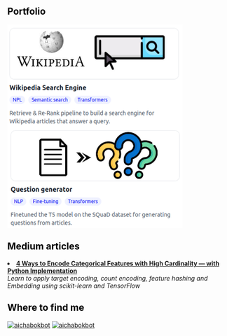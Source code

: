 ## <span style="color:black">Portfolio</span>

<a href="https://github.com/aichabokbot/wikipedia-search-engine" target="_blank"><img align="center" src="wikipedia_search_engine_preview.png" alt="aichabokbot" width="400" /></a> <a href="https://github.com/aichabokbot/question-generation" target="_blank"><img align="center" src="question_generator_preview.png" alt="aichabokbot" width="400" /></a>


## <span style="color:black">Medium articles</span>
<li><a href="https://towardsdatascience.com/4-ways-to-encode-categorical-features-with-high-cardinality-1bc6d8fd7b13" target="_blank"><b>4 Ways to Encode Categorical Features with High Cardinality — with Python Implementation</b></a><br/><i>Learn to apply target encoding, count encoding, feature hashing and Embedding using scikit-learn and TensorFlow</i></li>


## <span style="color:black">Where to find me</span>
<a href="https://linkedin.com/in/aichabokbot" target="_blank"><img align="center" src="https://raw.githubusercontent.com/rahuldkjain/github-profile-readme-generator/master/src/images/icons/Social/linked-in-alt.svg" alt="aichabokbot" height="30" width="40" /></a> <a href="https://medium.com/@aichabokbot" target="_blank"><img align="center" src="https://cdn-icons-png.flaticon.com/512/5968/5968906.png" alt="aichabokbot" height="30" width="30" /></a>
